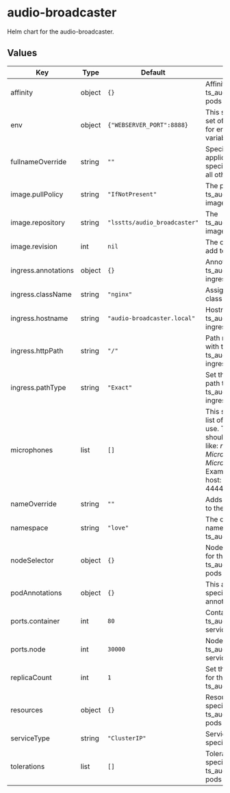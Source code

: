 # audio-broadcaster

Helm chart for the audio-broadcaster.

## Values

| Key | Type | Default | Description |
|-----|------|---------|-------------|
| affinity | object | `{}` | Affinity rules for the ts_audio_broadcaster pods |
| env | object | `{"WEBSERVER_PORT":8888}` | This section holds a set of key, value pairs for environmental variables |
| fullnameOverride | string | `""` | Specify the deployed application name specifically. Overrides all other names. |
| image.pullPolicy | string | `"IfNotPresent"` | The pull policy on the ts_audio_broadcaster image |
| image.repository | string | `"lsstts/audio_broadcaster"` | The ts_audio_broadcaster image to use |
| image.revision | int | `nil` | The cycle revision to add to the image tag |
| ingress.annotations | object | `{}` | Annotations for the ts_audio_broadcaster ingress |
| ingress.className | string | `"nginx"` | Assign the Ingress class name |
| ingress.hostname | string | `"audio-broadcaster.local"` | Hostname for the ts_audio_broadcaster ingress |
| ingress.httpPath | string | `"/"` | Path name associated with the ts_audio_broadcaster ingress |
| ingress.pathType | string | `"Exact"` | Set the Kubernetes path type for the ts_audio_broadcaster ingress |
| microphones | list | `[]` | This sections sets the list of producers to use. The microphones should be specified like: _name_: _host_: _Microphone host_ _port_: _Microphone port_ Example: auxtel1: host: localhost port: 4444 |
| nameOverride | string | `""` | Adds an extra string to the release name. |
| namespace | string | `"love"` | The overall namespace for the ts_audio_broadcaster |
| nodeSelector | object | `{}` | Node selection rules for the ts_audio_broadcaster pods |
| podAnnotations | object | `{}` | This allows the specification of pod annotations. |
| ports.container | int | `80` | Container port for the ts_audio_broadcaster service |
| ports.node | int | `30000` | Node port for the ts_audio_broadcaster service |
| replicaCount | int | `1` | Set the replica count for the ts_audio_broadcasters |
| resources | object | `{}` | Resource specifications for the ts_audio_broadcaster pods |
| serviceType | string | `"ClusterIP"` | Service type specification |
| tolerations | list | `[]` | Toleration specifications for the ts_audio_broadcaster pods |
